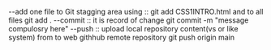 --add one file to Git stagging area using ::   git add CSS1INTRO.html  and to all files  git add .
--commit   :: it is record of change  git commit -m "message compulosry here"
--push  ::  upload local repository content(vs or like system) from to web githhub remote 
repository    git  push origin main